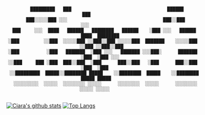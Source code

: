 <div align="justify">
<div align="center">

```

   █████████   ███                                   ██████             ███            
  ███░░░░░███ ░░░                                   ███░░███           ░░░             
 ███     ░░░  ████   ██████   ████████   ██████    ░███ ░░░   ██████   ████  ████████  
░███         ░░███  ░░░░░███ ░░███░░███ ░░░░░███  ███████    ░░░░░███ ░░███ ░░███░░███ 
░███          ░███   ███████  ░███ ░░░   ███████ ░░░███░      ███████  ░███  ░███ ░░░  
░░███     ███ ░███  ███░░███  ░███      ███░░███   ░███      ███░░███  ░███  ░███      
 ░░█████████  █████░░████████ █████    ░░████████  █████    ░░████████ █████ █████     
  ░░░░░░░░░  ░░░░░  ░░░░░░░░ ░░░░░      ░░░░░░░░  ░░░░░      ░░░░░░░░ ░░░░░ ░░░░░      


```

</div>

[![Ciara's github stats](https://github-readme-stats.vercel.app/api?username=ciarafair&rank_icon=github&show_icons=true&include_all_commits=true&theme=transparent&hide_border=true&layout=compact&hide_rank&number_format=long)](https://github.com/anuraghazra/github-readme-stats)
[![Top Langs](https://github-readme-stats.vercel.app/api/top-langs/?username=ciarafair&theme=transparent&hide_border=true&layout=compact)](https://github.com/anuraghazra/github-readme-stats)

</div>
